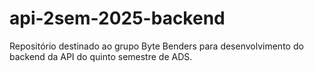 # api-2sem-2025-backend
Repositório destinado ao grupo Byte Benders para desenvolvimento do backend da API do quinto semestre de ADS.
